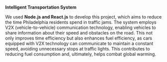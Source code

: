 **Intelligent Transportation System**

We used **Node.js and React.js** to develop this project, which aims to reduce the time Philadelphia residents spend in traffic jams.
The system employs V2X (vehicle-to-vehicle) communication technology, enabling vehicles to share information about their speed and obstacles on the road. 
This not only improves time efficiency but also enhances fuel efficiency, as cars equipped with V2X technology can communicate to maintain a constant speed, 
avoiding unnecessary stops at traffic lights.
This contributes to reducing fuel consumption and, ultimately, helps combat global warming.
